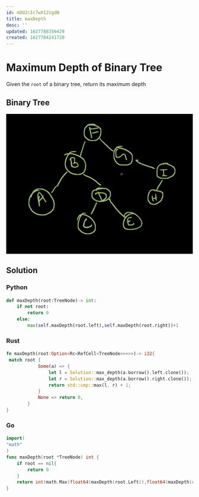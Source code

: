```yaml
---
id: mOU2cIc7wX12zgdN
title: maxDepth
desc: ''
updated: 1627788356429
created: 1627784241720
---
```


# Maximum Depth of Binary Tree

Given the `root` of a binary tree, return its maximum depth


## Binary Tree
![](/assets/images/2021-07-17-12-08-23.png)

## Solution

### Python

```python
def maxDepth(root:TreeNode)-> int:
    if not root:
        return 0
    else:
        max(self.maxDepth(root.left),self.maxDepth(root.right))+1
```

### Rust
```rust
fn maxDepth(root:Option<Rc<RefCell<TreeNode>>>>>)-> i32{
 match root {
            Some(a) => {
                let l = Solution::max_depth(a.borrow().left.clone());
                let r = Solution::max_depth(a.borrow().right.clone());
                return std::cmp::max(l, r) + 1;
            }
            None => return 0,
        }
}
```

### Go

```go
import(
"math"
)
func maxDepth(root *TreeNode) int {
    if root == nil{
        return 0
    }
    return int(math.Max(float64(maxDepth(root.Left)),float64(maxDepth(root.Right)))) +1
}
```